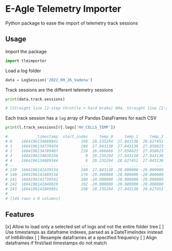 # E-Agle Telemetry Importer

Python package to ease the import of telemetry track sessions

## Usage

Import the package

```python
import tlmimporter
```

Load a log folder

```python
data = LogSession('2022_09_26_Vadena')
```

Track sessions are the different telemetry sessions

```python
print(data.track.sessions)

# [Straight line [2-step throttle + hard brake] 004, Straight line [2-step throttle + hard brake] 006, ...]
```

Each track session has a `log` array of Pandas DataFrames for each CSV

```python
print(l.track_sessions[0].logs['HV_CELLS_TEMP'])

#            _timestamp  start_index     temp_0     temp_1     temp_2     temp_3     temp_4     temp_5
# 0    1664196134689841          198  28.235294  27.843138  28.627451  28.235294  28.627451  28.235294
# 1    1664196134739434          204  27.843138  27.843138  27.058823  27.843138  28.235294  28.235294
# 2    1664196134789407          210  26.666666  27.058823  27.058823  27.450981  27.450981  27.450981
# 3    1664196134839336            0  28.235294  27.843138  27.843138  27.450981  27.450981  27.058823
# 4    1664196134889344            6  28.235294  28.627451  27.843138  28.235294  28.627451  28.235294
# ..                ...          ...        ...        ...        ...        ...        ...        ...
# 139  1664196141639534          168  27.843138 -20.000000 -20.000000  27.843138  27.843138  27.843138
# 140  1664196141689538          174 -20.000000 -20.000000 -20.000000 -20.000000 -20.000000 -20.000000
# 141  1664196141739542          180 -20.000000 -20.000000 -20.000000 -20.000000 -20.000000 -20.000000
# 142  1664196141840020          192 -20.000000 -20.000000 -20.000000 -20.000000 -20.000000 -20.000000
# 143  1664196141889891          198  28.235294  27.843138  28.627451  28.235294  28.627451  28.235294
# 
# [144 rows x 8 columns]
```

## Features

[x] Allow to load only a selected set of logs and not the entire folder tree
[ ] Use timestamps as dataframe indexes, parsed as a DateTimeIndex instead of Int64Index
[ ] Resample dataframes at a specified frequency
[ ] Align dataframes if first/last timestamps do not match
